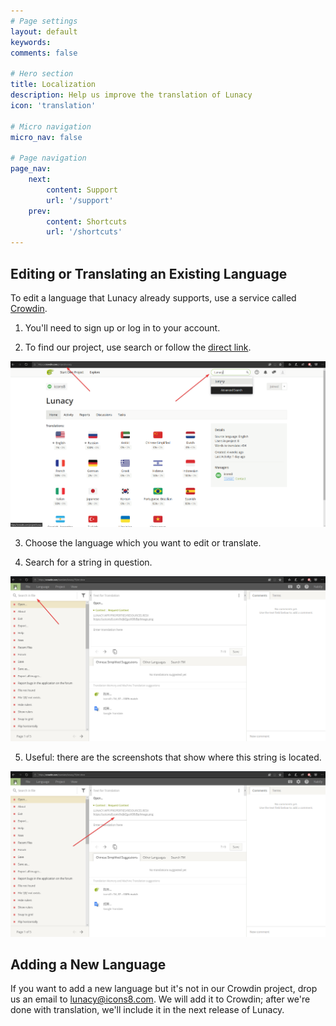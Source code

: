 ```yaml
---
# Page settings
layout: default
keywords:
comments: false

# Hero section
title: Localization
description: Help us improve the translation of Lunacy
icon: 'translation'

# Micro navigation
micro_nav: false

# Page navigation
page_nav:
    next:
        content: Support
        url: '/support'
    prev:
        content: Shortcuts
        url: '/shortcuts'
---
```


## Editing or Translating an Existing Language

To edit a language that Lunacy already supports, use a service called [Crowdin](https://crowdin.com/project/lunacy). 

1. You'll need to sign up or log in to your account.

2. To find our project, use search or follow the [direct link](https://crowdin.com/project/lunacy).

![Select an object and see its properties](public/localization_find_crowdin_project.png)

3. Choose the language which you want to edit or translate.

4. Search for a string in question.

![Select an object and see its properties](public/localization_crowdin_search.png)

5. Useful: there are the screenshots that show where this string is located.

![Select an object and see its properties](public/localization_crowdin_screenshot_link.png)

## Adding a New Language

If you want to add a new language but it's not in our Crowdin project, drop us an email to lunacy@icons8.com. We will add it to Сrowdin; after we're done with translation, we'll include it in the next release of Lunacy.
